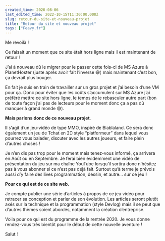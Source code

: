 ```yaml
---
created_time: 2020-08-06
last_edited_time: 2022-10-15T11:30:00.000Z
slug: retour-du-site-et-nouveau-projet
title: "Retour du site et nouveau projet"
tags: ["Feavy.fr"]
---
```

Me revoilà !

Ce faisait un moment que ce site était hors ligne mais il est maintenant de retour !

J’ai à nouveau dû le migrer pour le passer cette fois-ci de MS Azure à PlanetHoster (juste après avoir fait l’inverse 😆) mais maintenant c’est bon, ça devrait plus bouger.

En fait je suis en train de travailler sur un gros projet et j’ai besoin d’une VM pour ça. Donc pour éviter que les coûts s’accumulent sur MS Azure j’ai préféré mettre ce site hors ligne, le temps de le rebasculer autre part (bon de toute façon j’ai pas de lecteurs pour le moment donc ça a pas dû manquer à grand monde 😅).

**Mais parlons donc de ce nouveau projet**.

Il s’agit d’un jeu-vidéo de type MMO, inspiré de Blablaland. Ce sera donc également un jeu de Tchat en 2D style “platformeur” dans lequel vous pourrez vous balader, discuter avec les autres joueurs, et faire plein d’autres choses !

Je n’en dis pas trop pour le moment mais tenez-vous informé, ça arrivera en Août ou en Septembre. Je ferai bien évidemment une vidéo de présentation du jeu sur ma chaîne YouTube lorsqu’il sortira donc n’hésitez pas à vous abonner si ce n’est pas déjà fait. Surtout qu’à terme je prévois aussi d’y faire des lives programmation, dessin, et autre… sur ce jeu !

**Pour ce qui est de ce site web.**

Je compte publier une série d’articles à propos de ce jeu vidéo pour retracer sa conception et parler de son évolution. Les articles seront plutôt axés sur la technique et la programmation (style Devlog) mais il se peut que d’autres thèmes soient abordés, notamment la création d’entreprise.

Voila pour ce qui est du programme de la rentrée 2020. Je vous donne rendez-vous très bientôt pour le début de cette nouvelle aventure !

Salut !
